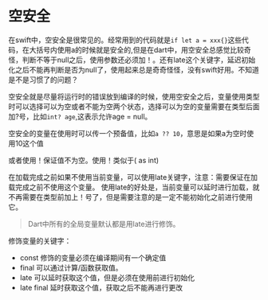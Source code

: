 # 空安全
在swift中，空安全是很常见的。经常用到的代码就是`if let a = xxx{}`这些代码，在大括号内使用a的时候就是安全的,但是在dart中，用空安全总感觉比较奇怪，判断不等于null之后，使用参数还必须加！。还有late这个关键字，延迟初始化之后不能再判断是否为null了，使用起来总是奇奇怪怪，没有swift好用。不知道是不是习惯了的问题？

空安全就是尽量将运行时的错误放到编译的时候，使用空安全之后，变量使用类型时可以选择可以为空或者不能为空两个状态，选择可以为空的变量需要在类型后面加?号，比如`int? age`,这表示允许age = null。

空安全的变量在使用时可以传一个预备值，比如`a ?? 10`，意思是如果a为空时使用10这个值

或者使用！保证值不为空。使用！类似于( as int)

在加载完成之前如果不使用当前变量，可以使用late关键字，注意：需要保证在加载完成之前不使用这个变量。
使用late的好处是，当前变量可以延时进行加载，就不再需要在类型前加上！号了，但是需要注意的是一定不能初始化之前进行使用它。

>Dart中所有的全局变量默认都是用late进行修饰。

修饰变量的关键字：
* const 修饰的变量必须在编译期间有一个确定值
* final 可以通过计算/函数获取值。
* late  可以延时获取这个值，但是必须在使用前进行初始化
* late final 延时获取这个值，获取之后不能再进行更改

